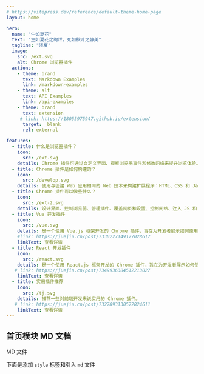```yaml
---
# https://vitepress.dev/reference/default-theme-home-page
layout: home

hero:
  name: "生如夏花"
  text: "生如夏花之绚烂，死如秋叶之静美"
  tagline: "浅夏"
  image:
    src: /ext.svg
    alt: Chrome 浏览器插件
  actions:
    - theme: brand
      text: Markdown Examples
      link: /markdown-examples
    - theme: alt
      text: API Examples
      link: /api-examples
    - theme: brand
      text: extension
     # link: https://18055975947.github.io/extension/
      target: _blank
      rel: external

features:
  - title: 什么是浏览器插件？
    icon:
      src: /ext.svg
    details: Chrome 插件可通过自定义界面、观察浏览器事件和修改网络来提升浏览体验。
  - title: Chrome 插件是如何构建的？
    icon:
      src: /develop.svg
    details: 使用与创建 Web 应用相同的 Web 技术来构建扩展程序：HTML、CSS 和 JavaScript。
  - title: Chrome 插件可以做些什么？
    icon:
      src: /ext-2.svg
    details: 设计界面、控制浏览器、管理插件、覆盖网页和设置、控制网络、注入 JS 和 CSS、录音和屏幕截图
  - title: Vue 开发插件
    icon:
      src: /vue.svg
    details: 是一个使用 Vue.js 框架开发的 Chrome 插件，旨在为开发者展示如何使用 Vue.js 构建强大的浏览器扩展。
    #link: https://juejin.cn/post/7330227149177028617
    linkText: 查看详情
  - title: React 开发插件
    icon:
      src: /react.svg
    details: 是一个使用 React.js 框架开发的 Chrome 插件，旨在为开发者展示如何使用 React.js 构建强大的浏览器扩展。
   # link: https://juejin.cn/post/7349936384512213027
    linkText: 查看详情
  - title: 实用插件推荐
    icon:
      src: /tj.svg
    details: 推荐一些对前端开发来说实用的 Chrome 插件。
   # link: https://juejin.cn/post/7327893130572824611
    linkText: 查看详情
---
```


## 首页模块 MD 文档

MD 文件

下面是添加 `style` 标签和引入 `md` 文件

<style module>
article>img{
  height: 48px;
}
</style>

<!--@include: ./components/test.md-->
